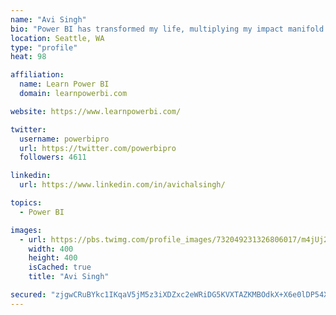 ```yaml
---
name: "Avi Singh"
bio: "Power BI has transformed my life, multiplying my impact manifold. Now I am on a mission to spread the word and share the knowledge"
location: Seattle, WA
type: "profile"
heat: 98

affiliation:
  name: Learn Power BI
  domain: learnpowerbi.com

website: https://www.learnpowerbi.com/

twitter:
  username: powerbipro
  url: https://twitter.com/powerbipro
  followers: 4611

linkedin:
  url: https://www.linkedin.com/in/avichalsingh/

topics:
  - Power BI

images:
  - url: https://pbs.twimg.com/profile_images/732049231326806017/m4jUj2Lu_400x400.jpg
    width: 400
    height: 400
    isCached: true
    title: "Avi Singh"

secured: "zjgwCRuBYkc1IKqaV5jM5z3iXDZxc2eWRiDG5KVXTAZKMBOdkX+X6e0lDP54XwjkVEFaIc/M9OHFqd5txHdtxHsCINk8gyqzY6olRDCd3cMA1MFwIkWD+l8HDsWw4hzkRgDf1LBWmpmGpe2XMDC65+oPNgXY5L6lVib5eF3lME+EoT3L8VfDRHNIOmtLvug9oI08RFNgIXy1aLs4gar+pyRbygWkprhdfx8Cv3SqG0j7UCfhaIY3KRjhwfRLm8jS3XtGnuAXUZPM5w9pTf/+bopc8aK+pTtK+Hl+48/iddI8YfF3GJqgZuy7Y7OnjDIiDAE8UmqlL28EvCxUpAzIeOlaqW/z9FtS3DB2mfFd+RMi6IpY6c4zR3AgBBxLHDNFsF3l5fwqzL92q9d4/LNHBMOpcy+f6FRb8Y9sMgfBvns=;CErc50b76uYmqJjnrdejzg=="
---
```


